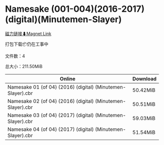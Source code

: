 # Namesake (001-004)(2016-2017)(digital)(Minutemen-Slayer)

[磁力链接⬇Magnet Link](magnet:?xt=urn:btih:bcf0252f24ec42c95b146c6904c83f4e0f97079f&dn=Namesake%20%28001-004%29%282016-2017%29%28digital%29%28Minutemen-Slayer%29)

打包下载📦仍在工事中

文件数：4

总大小：211.50MiB

Online | Download
--- | ---
Namesake 01 (of 04) (2016) (digital) (Minutemen-Slayer).cbr | 50.42MiB
Namesake 02 (of 04) (2016) (digital) (Minutemen-Slayer).cbr | 50.51MiB
Namesake 03 (of 04) (2017) (digital) (Minutemen-Slayer).cbr | 59.03MiB
Namesake 04 (of 04) (2017) (digital) (Minutemen-Slayer).cbr | 51.54MiB